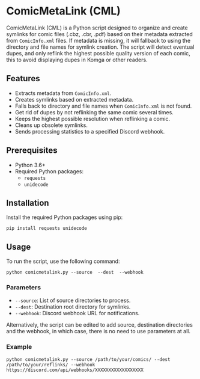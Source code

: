<!DOCTYPE html>
<html lang="en">
<head>
    <meta charset="UTF-8">
    <meta name="viewport" content="width=device-width, initial-scale=1.0">
</head>
<body>

<h1>ComicMetaLink (CML)</h1>

<p>ComicMetaLink (CML) is a Python script designed to organize and create symlinks for comic files (.cbz, .cbr, .pdf) based on their metadata extracted from <code>ComicInfo.xml</code> files. If metadata is missing, it will fallback to using the directory and file names for symlink creation. The script will detect eventual dupes, and only reflink the highest possible quality version of each comic, this to avoid displaying dupes in Komga or other readers.</p>

<h2>Features</h2>
<ul>
    <li>Extracts metadata from <code>ComicInfo.xml</code>.</li>
    <li>Creates symlinks based on extracted metadata.</li>
    <li>Falls back to directory and file names when <code>ComicInfo.xml</code> is not found.</li>
    <li>Get rid of dupes by not reflinking the same comic several times.</li>
    <li>Keeps the highest possible resolution when reflinking a comic.</li>  
    <li>Cleans up obsolete symlinks.</li>
    <li>Sends processing statistics to a specified Discord webhook.</li>
</ul>

<h2>Prerequisites</h2>
<ul>
    <li>Python 3.6+</li>
    <li>Required Python packages:
        <ul>
            <li><code>requests</code></li>
            <li><code>unidecode</code></li>
        </ul>
    </li>
</ul>

<h2>Installation</h2>
<p>Install the required Python packages using pip:</p>
<pre><code>pip install requests unidecode</code></pre>

<h2>Usage</h2>
<p>To run the script, use the following command:</p>
<pre><code>python comicmetalink.py --source <source_directories> --dest <destination_directory> --webhook <discord_webhook_url></code></pre>

<h3>Parameters</h3>
<ul>
    <li><code>--source</code>: List of source directories to process.</li>
    <li><code>--dest</code>: Destination root directory for symlinks.</li>
    <li><code>--webhook</code>: Discord webhook URL for notifications.</li>
</ul>
<p>Alternatively, the script can be edited to add source, destination directories and the webhook, in which case, there is no need to use parameters at all.</p>
<h3>Example</h3>
<pre><code>python comicmetalink.py --source /path/to/your/comics/ --dest /path/to/your/reflinks/ --webhook https://discord.com/api/webhooks/XXXXXXXXXXXXXXXXXX</code></pre>

</body>
</html>

